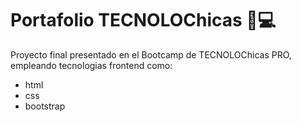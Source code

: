 # Portafolio TECNOLOChicas 💜💻
Proyecto final presentado en el Bootcamp de TECNOLOChicas PRO, empleando tecnologias frontend como: 
- html
- css
- bootstrap
